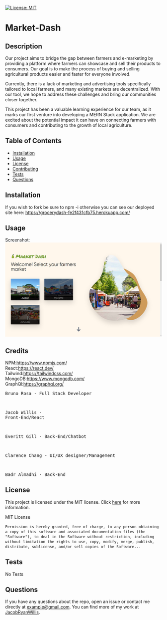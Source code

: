 
[![License: MIT](https://img.shields.io/badge/License-MIT-yellow.svg)](https://opensource.org/licenses/MIT)

# Market-Dash

## Description

Our project aims to bridge the gap between farmers and e-marketing by providing a platform where farmers can showcase and sell their products to consumers. Our goal is to make the process of buying and selling agricultural products easier and faster for everyone involved. <br>

Currently, there is a lack of marketing and advertising tools specifically tailored to local farmers, and many existing markets are decentralized. With our tool, we hope to address these challenges and bring our communities closer together. <br>

This project has been a valuable learning experience for our team, as it marks our first venture into developing a MERN Stack application. We are excited about the potential impact it can have on connecting farmers with consumers and contributing to the growth of local agriculture. <br>

## Table of Contents

- [Installation](#installation)
- [Usage](#usage)
- [License](#license)
- [Contributing](#contributing)
- [Tests](#tests)
- [Questions](#questions)

## Installation

If you wish to fork be sure to npm -i otherwise you can see our deployed site here: https://grocerydash-fe2f431cfb75.herokuapp.com/

## Usage

Screenshot: ![Webiste-Screenshot](/client/src/assets/website-screenshot.png)

## Credits

NPM:https://www.npmjs.com/ <br> React:https://react.dev/ <br> Tailwind:https://tailwindcss.com/ <br> MongoDB:https://www.mongodb.com/ <br> GraphQl:https://graphql.org/ <br><pre>Bruno Rosa - Full Stack Developer</pre><br><pre>Jacob Willis - Front-End/React</pre><br> <pre>Everitt Gill - Back-End/Chatbot</pre> <br> <pre>Clarence Chang - UI/UX designer/Management</pre> <br> <pre>Badr Almadhi - Back-End</pre>

## License

This project is licensed under the MIT license. Click [here](https://opensource.org/licenses/MIT) for more information.

MIT License

    Permission is hereby granted, free of charge, to any person obtaining a copy of this software and associated documentation files (the "Software"), to deal in the Software without restriction, including without limitation the rights to use, copy, modify, merge, publish, distribute, sublicense, and/or sell copies of the Software...

## Tests

No Tests

## Questions

If you have any questions about the repo, open an issue or contact me directly at example@gmail.com. You can find more of my work at [JacobRyanWillis](https://github.com/JacobRyanWillis/).
